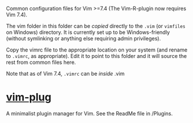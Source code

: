 Common configuration files for Vim >=7.4
(The Vim-R-plugin now requires Vim 7.4).

The vim folder in this folder can be *copied* directly to the `.vim` (or `vimfiles` on Windows) directory. It is currently set up to be Windows-friendly (without symlinking or anything else requiring admin privileges).

Copy the vimrc file to the appropriate location on your system (and rename to `.vimrc`, as appropriate). Edit it to point to this folder and it will source the rest from common files here.

Note that as of Vim 7.4, `.vimrc` can be *inside* .vim

# [vim-plug]

[vim-plug]: https://github.com/junegunn/vim-plug

A minimalist plugin manager for Vim. See the ReadMe file in /Plugins.

